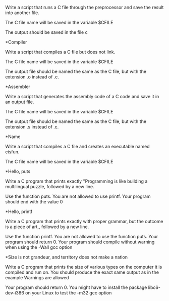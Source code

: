 
Write a script that runs a C file through the preprocessor and save the result into another file.

The C file name will be saved in the variable $CFILE

The output should be saved in the file c

*Compiler

Write a script that compiles a C file but does not link.

The C file name will be saved in the variable $CFILE

The output file should be named the same as the C file, but with the extension .o instead of .c.

*Assembler

Write a script that generates the assembly code of a C code and save it in an output file.

The C file name will be saved in the variable $CFILE

The output file should be named the same as the C file, but with the extension .s instead of .c.

*Name

Write a script that compiles a C file and creates an executable named cisfun.

The C file name will be saved in the variable $CFILE

*Hello, puts

Write a C program that prints exactly "Programming is like building a multilingual puzzle, followed by a new line.

Use the function puts. You are not allowed to use printf. Your program should end with the value 0

*Hello, printf

Write a C program that prints exactly with proper grammar, but the outcome is a piece of art,, followed by a new line.

Use the function printf. You are not allowed to use the function puts. Your program should return 0. Your program should compile without warning when using the -Wall gcc option

*Size is not grandeur, and territory does not make a nation

Write a C program that prints the size of various types on the computer it is compiled and run on. You should produce the exact same output as in the example Warnings are allowed

Your program should return 0. You might have to install the package libc6-dev-i386 on your Linux to test the -m32 gcc option
